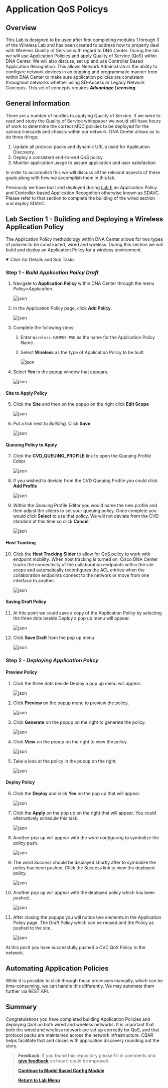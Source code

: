 # Application QoS Policys

## Overview

This Lab is designed to be used after first completing modules 1 through 3 of the Wireless Lab and has been created to address how to properly deal with Wireless Quality of Service with regard to DNA Center. During the lab we will use Application Policies and apply Quality of Service (QoS) within DNA Center. We will also discuss, set up and use Controller Based Application Recognition. This allows Network Administrators the ability to configure network devices in an ongoing and programmatic manner from within DNA Center to make sure application policies are consistent throughout networks whether using SD-Access or Legacy Network Concepts. This set of concepts requires ***Advantage Licensing***.

## General Information

There are a number of hurdles to applying Quality of Service. If we were to read and study the Quality of Service whitepaper we would still have hours of work to determine the correct MQC policies to be deployed for the various linecards and chassis within our network. DNA Center allows us to do three things:

1. Update all protocol packs and dynamic URL's used for Application Discovery.
2. Deploy a consistent end-to-end QoS policy.
3. Monitor application usage to assure application and user satisfaction

In order to accomplish this we will discuss all the relevant aspects of these goals along with how we accomplish them in this lab.

Previously we have built and deployed during [Lab E](https://github.com/kebaldwi/DNAC-TEMPLATES/tree/master/LABS/LAB-E-Application-Policy/) an Application Policy and Controller-based Application Recognition otherwise known as SDAVC. Please refer to that section to complete the building of the wired section and deploy SDAVC.

## Lab Section 1 - Building and Deploying a Wireless Application Policy

The Application Policy methodology within DNA Center allows for two types of policies to be constructed, wired and wireless. During this section we will build and deploy an Application Policy for a wireless environment.

<details open>
<summary> Click for Details and Sub Tasks</summary>

### Step 1 - ***Build Application Policy Draft***

1. Navigate to **Application Policy** within DNA Center through the menu *Policy>Application*.

   ![json](./images/module4-applicationqos/dnac-menu-appqos.png?raw=true "Import JSON")

2. In the Application Policy page, click **Add Policy**. 

   ![json](./images/module4-applicationqos/dnac-menu-appqos-addpolicy?raw=true "Import JSON")

3. Complete the following steps:
   1. Enter `Wireless-CAMPUS-PSK` as the name for the Application Policy Name. 
   2. Select **Wireless** as the type of Application Policy to be built.

      ![json](./images/module4-applicationqos/dnac-menu-appqos-policy-name.png?raw=true "Import JSON")

4. Select **Yes** in the popup window that appears.

   ![json](./images/module4-applicationqos/dnac-menu-appqos-policy-wifi.png?raw=true "Import JSON")

#### Site to Apply Policy

5. Click the **Site** and then on the popup on the right click **Edit Scope**

   ![json](./images/module4-applicationqos/dnac-menu-appqos-policy-wifi-sites?raw=true "Import JSON")

6. Put a tick next to *Building*. Click **Save**  

   ![json](./images/module4-applicationqos/dnac-menu-appqos-policy-wifi-sites-edit.png?raw=true "Import JSON")

#### Queuing Policy to Apply

7. Click the **CVD_QUEUING_PROFILE** link to open the Queuing Profile Editor.

   ![json](./images/module4-applicationqos/DNAC-AppPolicy-5-Queue.png?raw=true "Import JSON")

8. If you wished to deviate from the CVD Queuing Profile you could click **Add Profile**

   ![json](./images/module4-applicationqos/DNAC-AppPolicy-6-QueueCVD.png?raw=true "Import JSON")

9. Within the Queuing Profile Editor you would name the new profile and then adjust the sliders to set your queuing policy. Once complete you would click **Select** to use that policy. We will not deviate from the CVD standard at this time so click **Cancel**.

   ![json](./images/module4-applicationqos/DNAC-AppPolicy-7-QueueCustom.png?raw=true "Import JSON")

#### Host Tracking

10. Click the **Host Tracking Slider** to allow for QoS policy to work with endpoint mobility. When host tracking is turned on, Cisco DNA Center tracks the connectivity of the collaboration endpoints within the site scope and automatically reconfigures the ACL entries when the collaboration endpoints connect to the network or move from one interface to another. 

    ![json](./images/module4-applicationqos/DNAC-AppPolicy-8-Tracking.png?raw=true "Import JSON")

#### Saving Draft Policy

11. At this point we could save a copy of the Application Policy by selecting the three dots beside Deploy a pop up menu will appear.

    ![json](./images/module4-applicationqos/DNAC-AppPolicy-8.5-Menu.png?raw=true "Import JSON")

12. Click **Save Draft** from the pop up menu 

    ![json](./images/module4-applicationqos/DNAC-AppPolicy-9-SaveDraft.png?raw=true "Import JSON")

### Step 2 - ***Deploying Application Policy***

#### Preview Policy

1. Click the three dots beside Deploy a pop up menu will appear.

   ![json](./images/module4-applicationqos/DNAC-AppPolicy-8.5-Menu.png?raw=true "Import JSON")

2. Click **Preview** on the popup menu to preview the policy.

   ![json](./images/module4-applicationqos/DNAC-AppPolicy-10-PreviewStart.png?raw=true "Import JSON")

3. Click **Generate** on the popup on the right to generate the policy.

   ![json](./images/module4-applicationqos/DNAC-AppPolicy-11-PreviewGenerate.png?raw=true "Import JSON")

4. Click **View** on the popup on the right to view the policy.

   ![json](./images/module4-applicationqos/DNAC-AppPolicy-12-PreviewView.png?raw=true "Import JSON")

5. Take a look at the policy in the popup on the right.

   ![json](./images/module4-applicationqos/DNAC-AppPolicy-13-Preview.png?raw=true "Import JSON")

#### Deploy Policy

6. Click the **Deploy** and click **Yes** on the pop up that will appear.

   ![json](./images/module4-applicationqos/DNAC-AppPolicy-14-Deploy.png?raw=true "Import JSON")

7. Click the **Apply** on the pop up on the right that will appear. You could alternatively schedule this task.

   ![json](./images/module4-applicationqos/DNAC-AppPolicy-15-Apply.png?raw=true "Import JSON")

8. Another pop up will appear with the word *configuring* to symbolize the policy push.

   ![json](./images/module4-applicationqos/DNAC-AppPolicy-16-Configuring.png?raw=true "Import JSON")

9. The word *Success* should be displayed shortly after to symbolize the policy has been pushed. Click the Success link to view the deployed policy.

   ![json](./images/module4-applicationqos/DNAC-AppPolicy-17-Success.png?raw=true "Import JSON")

10. Another pop up will appear with the deployed policy which has been pushed.

    ![json](./images/module4-applicationqos/DNAC-AppPolicy-18-DeployedPolicy.png?raw=true "Import JSON")

11. After closing the popups you will notice two elements in the Application Policy page. The Draft Policy which can be reused and the Policy as pushed to the site..

    ![json](./images/module4-applicationqos/DNAC-AppPolicy-19-DraftAndPolicy.png?raw=true "Import JSON")

At this point you have successfully pushed a CVD QoS Policy to the network.

</details>

## Automating Application Policies

While it is possible to click through these processes manually, which can be time-consuming, we can handle this differently. We may automate them further via REST API.

## Summary

Congratulations you have completed building Application Policies and deploying QoS on both wired and wireless networks. It is important that both the wired and wireless network are set up correctly for QoS, and that protocol packs are maintained across the network infrastructure. CBAR helps facilitate that and closes with application discovery rounding out the story.

> **Feedback:** If you found this repository please fill in comments and [**give feedback**](https://app.smartsheet.com/b/form/f75ce15c2053435283a025b1872257fe) on how it could be improved.

> [**Continue to Model Based Config Module**](../LAB-J-Wireless-Automation/module5-modelbasedconfig.md)

> [**Return to Lab Menu**](./README.md)
